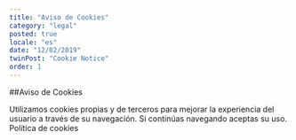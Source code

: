```yaml
---
title: "Aviso de Cookies"
category: "legal"
posted: true
locale: "es"
date: "12/02/2019"
twinPost: "Cookie Notice"
order: 1
---
```


##Aviso de Cookies

Utilizamos cookies propias y de terceros para mejorar la experiencia del usuario a través de su navegación. Si continúas navegando aceptas su uso. Política de cookies